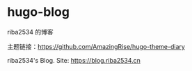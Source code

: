 # hugo-blog

riba2534 的博客


主题链接：https://github.com/AmazingRise/hugo-theme-diary




riba2534's Blog.  Site: https://blog.riba2534.cn
